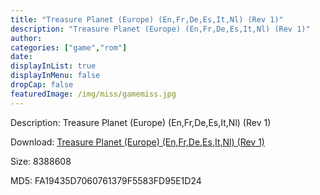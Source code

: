 ```yaml
---
title: "Treasure Planet (Europe) (En,Fr,De,Es,It,Nl) (Rev 1)"
description: "Treasure Planet (Europe) (En,Fr,De,Es,It,Nl) (Rev 1)"
author: 
categories: ["game","rom"]
date: 
displayInList: true
displayInMenu: false
dropCap: false
featuredImage: /img/miss/gamemiss.jpg
---
```


Description: Treasure Planet (Europe) (En,Fr,De,Es,It,Nl) (Rev 1)

Download: <a style="text-decoration:underline;" href="https://mega.nz/#!XGoWhCYL!Q3eowuqLzOjxyu5_yKfnHKteTRe-JWySuMaj3B0Hqlg" target = "_blank" rel = "nofollow" > Treasure Planet (Europe) (En,Fr,De,Es,It,Nl) (Rev 1)</a>

Size: 8388608

MD5: FA19435D7060761379F5583FD95E1D24

